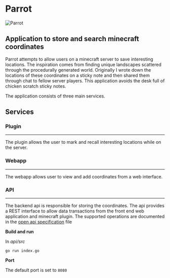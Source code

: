 # Parrot

![Parrot](resources/Parrot.ico)

## Application to store and search minecraft coordinates

Parrot attempts to allow users on a minecraft server to save interesting locations. The inspiration comes from finding unique landscapes scattered through the procedurally generated world. Originally I wrote down the locations of these coordinates on a sticky note and then shared them through chat to fellow server players. This application avoids the desk full of chicken scratch sticky notes.

The application consists of three main services.

## Services

### Plugin
-----
The plugin allows the user to mark and recall interesting locations while on the server. 

### Webapp
-----
The webapp allows user to view and add coordinates from a web interface.

### API
-----
The backend api is responsible for storing the coordinates. The api provides a REST interface to allow data transactions from the front end web application and minecraft plugin. The supported operations are documented in the [open api specification](api/openapi.yml) file

**Build and run**

In _api/src_

`go run index.go`

**Port**

The default port is set to `8080`